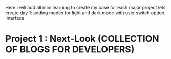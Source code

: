 Here i will add all mini learning to create my base for each major project
lets create
day 1: 
adding modes for light and dark mode with user switch option interface
<h1>Project 1 : Next-Look (COLLECTION OF BLOGS FOR DEVELOPERS)</h1>
